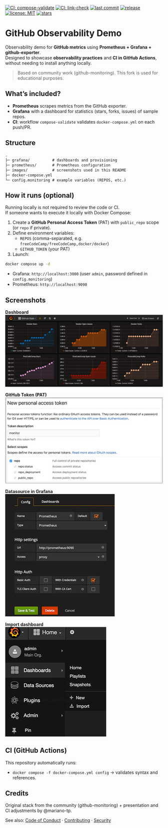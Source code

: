 [![CI: compose-validate](https://img.shields.io/github/actions/workflow/status/mariano-tp/github-observability-demo/compose-validate.yml?branch=main&label=compose-validate&style=flat-square)](https://github.com/mariano-tp/github-observability-demo/actions/workflows/compose-validate.yml)
[![CI: link-check](https://img.shields.io/github/actions/workflow/status/mariano-tp/github-observability-demo/link-check.yml?branch=main&label=link-check&style=flat-square)](https://github.com/mariano-tp/github-observability-demo/actions/workflows/link-check.yml)
[![last commit](https://img.shields.io/github/last-commit/mariano-tp/github-observability-demo?style=flat-square)](https://github.com/mariano-tp/github-observability-demo/commits/main)
[![release](https://img.shields.io/github/v/release/mariano-tp/github-observability-demo?display_name=tag&style=flat-square)](https://github.com/mariano-tp/github-observability-demo/releases)
[![license: MIT](https://img.shields.io/badge/license-MIT-green?style=flat-square)](./LICENSE)
[![stars](https://img.shields.io/github/stars/mariano-tp/github-observability-demo?style=flat-square)](https://github.com/mariano-tp/github-observability-demo/stargazers)


# GitHub Observability Demo

Observability demo for **GitHub metrics** using **Prometheus + Grafana + github-exporter**.  
Designed to showcase **observability practices** and **CI in GitHub Actions**, without needing to install anything locally.

> Based on community work (github-monitoring). This fork is used for educational purposes.

## What’s included?
- **Prometheus** scrapes metrics from the GitHub exporter.
- **Grafana** with a dashboard for statistics (stars, forks, issues) of sample repos.
- **CI**: workflow `compose-validate` validates `docker-compose.yml` on each push/PR.

## Structure
```
.
├─ grafana/          # dashboards and provisioning
├─ prometheus/       # Prometheus configuration
├─ images/           # screenshots used in this README
├─ docker-compose.yml
└─ config.monitoring # example variables (REPOS, etc.)
```

## How it runs (optional)
Running locally is not required to review the code or CI.  
If someone wants to execute it locally with Docker Compose:

1. Create a **GitHub Personal Access Token** (PAT) with `public_repo` scope (or `repo` if private).
2. Define environment variables:
   - `REPOS` (comma-separated, e.g. `freeCodeCamp/freeCodeCamp,docker/docker`)
   - `GITHUB_TOKEN` (your PAT)
3. Launch:
```bash
docker compose up -d
```

- Grafana: `http://localhost:3000` (user `admin`, password defined in `config.monitoring`)  
- Prometheus: `http://localhost:9090`

## Screenshots
**Dashboard**  
![Dashboard](images/dashboard.png)

**GitHub Token (PAT)**  
![PAT](images/github_token.png)

**Datasource in Grafana**  
![Datasource](images/Grafana_Add_Data_Source.png)

**Import dashboard**  
![Import](images/Import_Dashboard.png)

## CI (GitHub Actions)
This repository automatically runs:
- `docker compose -f docker-compose.yml config` → validates syntax and references.

## Credits
Original stack from the community (github-monitoring) + presentation and CI adjustments by @mariano-tp.

See also: [Code of Conduct](./CODE_OF_CONDUCT.md) · [Contributing](./CONTRIBUTING.md) · [Security](./SECURITY.md)
